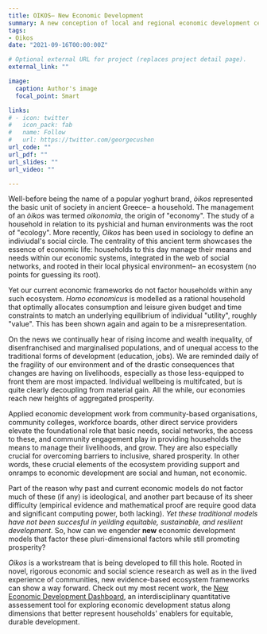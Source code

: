 ```yaml
---
title: OIKOS– New Economic Development
summary: A new conception of local and regional economic development centered around the ecosystem that enables inclusive, sustainable, and resilient prosperity for households. 
tags:
- Oikos
date: "2021-09-16T00:00:00Z"

# Optional external URL for project (replaces project detail page).
external_link: ""

image:
  caption: Author's image
  focal_point: Smart

links:
# - icon: twitter
#   icon_pack: fab
#   name: Follow
#   url: https://twitter.com/georgecushen
url_code: ""
url_pdf: ""
url_slides: ""
url_video: ""

---
```

Well-before being the name of a popular yoghurt brand, *òikos* represented the basic unit of society in ancient Greece– a household. The management of an *òikos* was termed *oikonomìa*, the origin of "economy". The study of a household in relation to its pyshicial and human environments was the root of "ecology". More recently, *Oikos* has been used in sociology to define an indiviudal's social circle. The centrality of this ancient term showcases the essence of economic life: households to this day manage their means and needs within our economic systems, integrated in the web of social networks, and rooted in their local physical environment– an ecosystem (no points for guessing its root).

Yet our current economic frameworks do not factor households within any such ecosystem. *Homo economicus* is modelled as a rational household that optimally allocates consumption and leisure given budget and time constraints to match an underlying equilibrium of individual "utility", roughly "value". This has been shown again and again to be a misrepresentation.

On the news we continually hear of rising income and wealth inequality, of disenfranchised and marginalised populations, and of unequal access to the traditional forms of development (education, jobs). We are reminded daily of the fragility of our environment and of the drastic consequences that changes are having on livelihoods, especially as those less-equipped to front them are most impacted. Individual wellbeing is multifcated, but is quite clearly decoupling from material gain. All the while, our economies reach new heights of aggregated prosperity.

Applied economic development work from community-based organisations, community colleges, workforce boards, other direct service providers elevate the foundational role that basic needs, social networks, the access to these, and community engagement play in providing households the means to manage their livelihoods, and grow. They are also especially crucial for overcoming barriers to inclusive, shared prosperity. In other words, these crucial elements of the ecosystem providing support and onramps to economic development are social and human, not economic. 

Part of the reason why past and current economic models do not factor much of these (if any) is ideological, and another part because of its sheer difficulty (empirical evidence and mathematical proof are require good data and significant computing power, both lacking). *Yet these traditional models have not been succesful in yeilding equitable, sustainable, and resilient development*. So, how can we engender **new** economic development models that factor these pluri-dimensional factors while still promoting prosperity?

*Oikos* is a workstream that is being developed to fill this hole. Rooted in novel, rigorous economic and social science research as well as in the lived experience of communities, new evidence-based ecosystem frameworks can show a way forward. Check out my most recent work, the [New Economic Development Dashboard](https://ned-dashboard.onrender.com), an interdisciplinary quantitative assessement tool for exploring economic development status along dimensions that better represent households' enablers for equitable, durable development.
